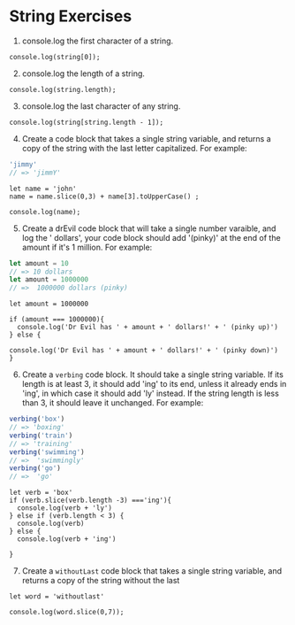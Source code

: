 # String Exercises

1. console.log the first character of a string.
```
console.log(string[0]);
```

2. console.log the length of a string.
```
console.log(string.length);
```

3. console.log the last character of any string.
```
console.log(string[string.length - 1]);
```

4. Create a code block that takes a single string variable, and returns a copy of the string with the last letter capitalized. For example:

```js
'jimmy'
// => 'jimmY'
```
```
let name = 'john'
name = name.slice(0,3) + name[3].toUpperCase() ;

console.log(name);
```

5. Create a drEvil code block that will take a single number varaible, and log the '<variablbeAmount> dollars',
your code block should add '(pinky)' at the end of the amount if it's 1 million. For example:

```js
let amount = 10
// => 10 dollars
let amount = 1000000
// =>  1000000 dollars (pinky)
```
```
let amount = 1000000

if (amount === 1000000){
  console.log('Dr Evil has ' + amount + ' dollars!' + ' (pinky up)')
} else {

console.log('Dr Evil has ' + amount + ' dollars!' + ' (pinky down)')
}
```

6. Create a `verbing` code block. It should take a single string variable. If its length is at least 3, it should add 'ing' to its end, unless it already ends in 'ing', in which case it should add 'ly' instead. If the string length is less than 3, it should leave it unchanged.
For example:

```js
verbing('box')
// => 'boxing'
verbing('train')
// => 'training'
verbing('swimming')
// =>  'swimmingly'
verbing('go')
// =>  'go'
```
```
let verb = 'box'
if (verb.slice(verb.length -3) ==='ing'){
  console.log(verb + 'ly')
} else if (verb.length < 3) {
  console.log(verb)
} else {
  console.log(verb + 'ing')

}

```

7. Create a `withoutLast` code block that takes a single string variable, and returns a copy of the string without the  last
```
let word = 'withoutlast'

console.log(word.slice(0,7));
